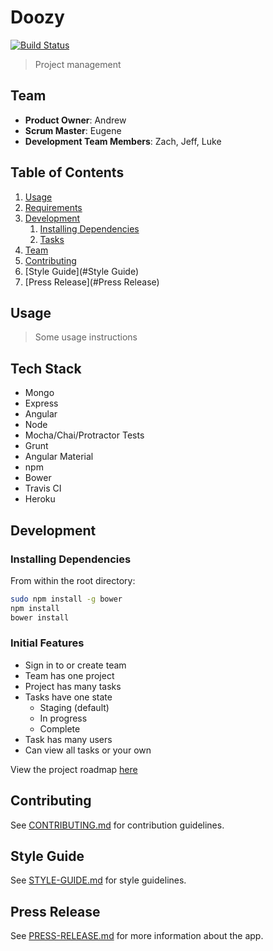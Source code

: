 # Doozy
[![Build Status](https://travis-ci.org/HR10Knights/HR10Knights.svg?branch=master)](https://travis-ci.org/HR10Knights/HR10Knights)

> Project management 

## Team

  - __Product Owner__: Andrew
  - __Scrum Master__: Eugene
  - __Development Team Members__: Zach, Jeff, Luke

## Table of Contents

1. [Usage](#Usage)
1. [Requirements](#requirements)
1. [Development](#development)
    1. [Installing Dependencies](#installing-dependencies)
    1. [Tasks](#tasks)
1. [Team](#team)
1. [Contributing](#contributing)
1. [Style Guide](#Style Guide)
1. [Press Release](#Press Release)

## Usage

> Some usage instructions

## Tech Stack

- Mongo
- Express
- Angular
- Node
- Mocha/Chai/Protractor Tests
- Grunt
- Angular Material
- npm
- Bower
- Travis CI
- Heroku

## Development

### Installing Dependencies

From within the root directory:

```sh
sudo npm install -g bower
npm install
bower install
```

### Initial Features

* Sign in to or create team
* Team has one project
* Project has many tasks
* Tasks have one state
  * Staging (default)
  * In progress
  * Complete
* Task has many users
* Can view all tasks or your own


View the project roadmap [here](https://github.com/HR10Knights/HR10Knights/issues?q=is%3Aissue+is%3Aopen)


## Contributing

See [CONTRIBUTING.md](_CONTRIBUTING.md) for contribution guidelines.

## Style Guide

See [STYLE-GUIDE.md](_STYLE-GUIDE.md) for style guidelines.

## Press Release

See [PRESS-RELEASE.md](_PRESS-RELEASE.md) for more information about the app.

